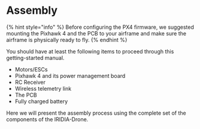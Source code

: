 # Assembly

{% hint style="info" %}
Before configuring the PX4 firmware, we suggested mounting the Pixhawk 4 and the PCB to your airframe and make sure the airframe is physically ready to fly.
{% endhint %}

You should have at least the following items to proceed through this getting-started manual.

* Motors/ESCs
* Pixhawk 4 and  its power management board
* RC Receiver
* Wireless telemetry link 
* The PCB
* Fully charged battery

Here we will present the assembly process using the complete set of the components of the IRIDIA-Drone.

